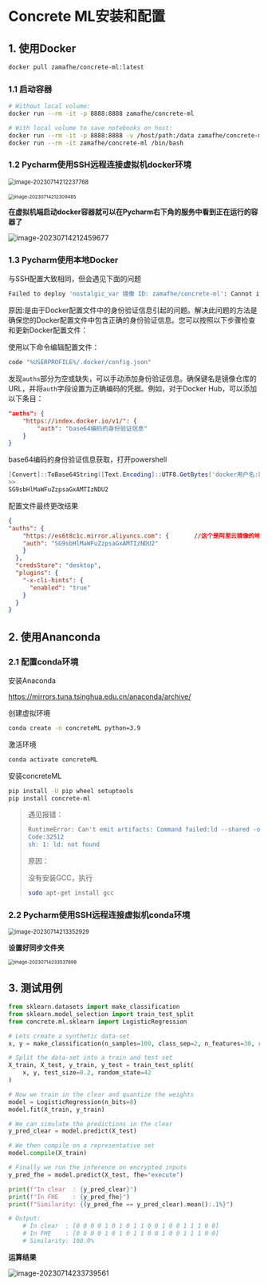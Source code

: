 # Concrete ML安装和配置

## 1. 使用Docker

```bash
docker pull zamafhe/concrete-ml:latest
```

### 1.1  启动容器

```bash
# Without local volume:
docker run --rm -it -p 8888:8888 zamafhe/concrete-ml

# With local volume to save notebooks on host:
docker run --rm -it -p 8888:8888 -v /host/path:/data zamafhe/concrete-ml
docker run --rm -it zamafhe/concrete-ml /bin/bash
```

### 1.2  Pycharm使用SSH远程连接虚拟机docker环境

<img src="../assets/image-20230714212237768.png" alt="image-20230714212237768" style="zoom:80%;" />
<br>
<br>
<img src="../assets/image-20230714212309485.png" alt="image-20230714212309485" style="zoom: 67%;" />

**在虚拟机端启动docker容器就可以在Pycharm右下角的服务中看到正在运行的容器了**

![image-20230714212459677](../assets/image-20230714212459677.png)

### 1.3  Pycharm使用本地Docker

与SSH配置大致相同，但会遇见下面的问题

```bash
Failed to deploy 'nostalgic_var 镜像 ID: zamafhe/concrete-ml': Cannot invoke "ja.util.Map.entrySet()" because the return value of "com.github.dockerjava.core.DockerConfigFile.getAuths()" is null
```

原因:是由于Docker配置文件中的身份验证信息引起的问题。解决此问题的方法是确保您的Docker配置文件中包含正确的身份验证信息。您可以按照以下步骤检查和更新Docker配置文件：

使用以下命令编辑配置文件：

```bash
code "%USERPROFILE%/.docker/config.json"
```

发现`auths`部分为空或缺失，可以手动添加身份验证信息。确保键名是镜像仓库的URL，并将`auth`字段设置为正确编码的凭据。例如，对于Docker Hub，可以添加以下条目：

```json
"auths": {
    "https://index.docker.io/v1/": {
        "auth": "base64编码的身份验证信息"
    }
}
```

base64编码的身份验证信息获取，打开powershell

```powershell
[Convert]::ToBase64String([Text.Encoding]::UTF8.GetBytes('docker用户名:密码'))
>>
SG9sbHlMaWFuZzpsaGxAMTIzNDU2
```


配置文件最终更改结果
```json
{
"auths": {
    "https://es6t8c1c.mirror.aliyuncs.com": {       //这个是阿里云镜像的地址
    "auth": "SG9sbHlMaWFuZzpsaGxAMTIzNDU2"
    }
  },
  "credsStore": "desktop",
  "plugins": {
    "-x-cli-hints": {
      "enabled": "true"
    }
  }
}
```



## 2. 使用Ananconda

### 2.1 配置conda环境

安装Anaconda

https://mirrors.tuna.tsinghua.edu.cn/anaconda/archive/

创建虚拟环境

```bash
conda create -n concreteML python=3.9
```

激活环境

```bash
conda activate concreteML
```

安装concreteML

```bash
pip install -U pip wheel setuptools
pip install concrete-ml
```

> 遇见报错：
>
> ```bash
> RuntimeError: Can't emit artifacts: Command failed:ld --shared -o /tmp/tmpawcz2ebs/sharedlib.so /tmp/tmpawcz2ebs.module-0.mlir.o /home/holly/anaconda3/envs/test2/lib/python3.8/site-packages/concrete_python.libs/libConcretelangRuntime-7f1ae15c.so -rpath=/home/holly/anaconda3/envs/test2/lib/python3.8/site-packages/concrete_python.libs --disable-new-dtags 2>&1
> Code:32512
> sh: 1: ld: not found
> 
> ```
> 原因：
>
> 没有安装GCC，执行
>
> ```bash
> sudo apt-get install gcc
> ```
>

### 2.2 Pycharm使用SSH远程连接虚拟机conda环境

<img src="../assets/image-20230714213352929.png" alt="image-20230714213352929" style="zoom:80%;" />

**设置好同步文件夹**

<img src="../assets/image-20230714233537898.png" alt="image-20230714233537898" style="zoom: 67%;" />



## 3. 测试用例

```python
from sklearn.datasets import make_classification
from sklearn.model_selection import train_test_split
from concrete.ml.sklearn import LogisticRegression

# Lets create a synthetic data-set
x, y = make_classification(n_samples=100, class_sep=2, n_features=30, random_state=42)

# Split the data-set into a train and test set
X_train, X_test, y_train, y_test = train_test_split(
    x, y, test_size=0.2, random_state=42
)

# Now we train in the clear and quantize the weights
model = LogisticRegression(n_bits=8)
model.fit(X_train, y_train)

# We can simulate the predictions in the clear
y_pred_clear = model.predict(X_test)

# We then compile on a representative set
model.compile(X_train)

# Finally we run the inference on encrypted inputs
y_pred_fhe = model.predict(X_test, fhe="execute")

print(f"In clear  : {y_pred_clear}")
print(f"In FHE    : {y_pred_fhe}")
print(f"Similarity: {(y_pred_fhe == y_pred_clear).mean():.1%}")

# Output:
    # In clear  : [0 0 0 0 1 0 1 0 1 1 0 0 1 0 0 1 1 1 0 0]
    # In FHE    : [0 0 0 0 1 0 1 0 1 1 0 0 1 0 0 1 1 1 0 0]
    # Similarity: 100.0%
```

**运算结果**

![image-20230714233739561](../assets/image-20230714233739561.png)

